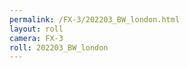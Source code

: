 ```yaml
---
permalink: /FX-3/202203_BW_london.html
layout: roll
camera: FX-3
roll: 202203_BW_london
---
```


<!-- Description. -->
